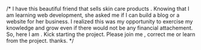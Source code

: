/*
I have this beautiful friend that sells skin care products . Knowing that I am learning web development, she asked me if I can build a blog or a 
website for her business. 
I realized this was my opportunity to exercise my knowledge and grow even if there would not be any financial attachement. 
So, here I am . Kick starting the project. Please join me , correct me or learn from the project.
thanks.
*/

